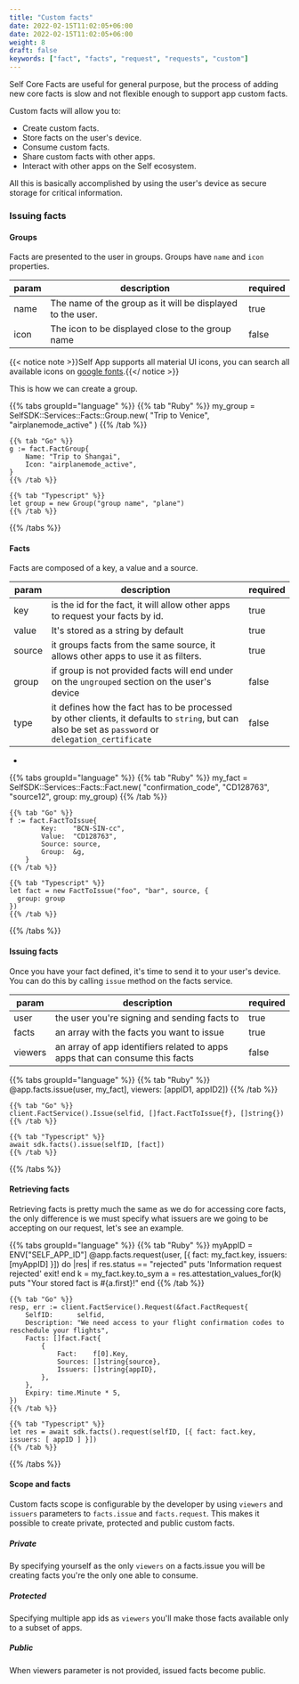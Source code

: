 ```yaml
---
title: "Custom facts"
date: 2022-02-15T11:02:05+06:00
date: 2022-02-15T11:02:05+06:00
weight: 8
draft: false
keywords: ["fact", "facts", "request", "requests", "custom"]
---
```


Self Core Facts are useful for general purpose, but the process of adding new core facts is slow and not flexible enough to support app custom facts.

Custom facts will allow you to:
 - Create custom facts.
 - Store facts on the user's device.
 - Consume custom facts.
 - Share custom facts with other apps.
 - Interact with other apps on the Self ecosystem.

All this is basically accomplished by using the user's device as secure storage for critical information.


 
### Issuing facts

#### Groups

Facts are presented to the user in groups. Groups have `name` and `icon` properties. 

| param  	| description  	| required  	|
|---	|---	|---	|
| name  	| The name of the group as it will be displayed to the user.  	| true  	|
| icon  	| The icon to be displayed close to the group name   	| false  	|

{{< notice note >}}Self App supports all material UI icons, you can search all available icons on [google fonts](https://fonts.google.com/icons?selected=Material+Icons&icon.query=plane).{{</ notice >}}

This is how we can create a group.

{{% tabs groupId="language" %}}
    {{% tab "Ruby" %}}
    my_group = SelfSDK::Services::Facts::Group.new(
        "Trip to Venice", 
        "airplanemode_active"
    )
    {{% /tab %}}

    {{% tab "Go" %}}
	g := fact.FactGroup{
		Name: "Trip to Shangai",
		Icon: "airplanemode_active",
	}
    {{% /tab %}}

    {{% tab "Typescript" %}}
    let group = new Group("group name", "plane")
    {{% /tab %}}
{{% /tabs %}}



#### Facts

Facts are composed of a key, a value and a source. 

| param  	| description  	| required  	|
|---	|---	|---	|
| key  	| is the id for the fact, it will allow other apps to request your facts by id.  	| true  	|
| value  	| It's stored as a string by default   	| true  	|
| source  	| it groups facts from the same source, it allows other apps to use it as filters.  	| true  	|
| group  	| if group is not provided facts will end under on the `ungrouped` section on the user's device  	| false  	|
| type  	| it defines how the fact has to be processed by other clients, it defaults to `string`, but can also be set as `password` or `delegation_certificate`  	| false  	|


- 

{{% tabs groupId="language" %}}
    {{% tab "Ruby" %}}
    my_fact = SelfSDK::Services::Facts::Fact.new(
        "confirmation_code",
        "CD128763",
        "source12",
        group: my_group)
    {{% /tab %}}

    {{% tab "Go" %}}
	f := fact.FactToIssue{
			Key:    "BCN-SIN-cc",
			Value:  "CD128763",
			Source: source,
			Group:  &g,
		}
    {{% /tab %}}

    {{% tab "Typescript" %}}
    let fact = new FactToIssue("foo", "bar", source, {
      group: group
    })
    {{% /tab %}}
{{% /tabs %}}



#### Issuing facts

Once you have your fact defined, it's time to send it to your user's device. You can do this by calling `issue` method on the facts service.

| param  	| description  	| required  	|
|---	|---	|---	|
| user  	| the user you're signing and sending facts to  	| true  	|
| facts  	| an array with the facts you want to issue   	| true  	|
| viewers  	| an array of app identifiers related to apps apps that can consume this facts   	| false  	|

{{% tabs groupId="language" %}}
    {{% tab "Ruby" %}}
    @app.facts.issue(user, 
                     my_fact], 
                     viewers: [appID1, appID2])
    {{% /tab %}}

    {{% tab "Go" %}}
    client.FactService().Issue(selfid, []fact.FactToIssue{f}, []string{})
    {{% /tab %}}

    {{% tab "Typescript" %}}
    await sdk.facts().issue(selfID, [fact])
    {{% /tab %}}
{{% /tabs %}}


#### Retrieving facts

Retrieving facts is pretty much the same as we do for accessing core facts, the only difference is we must specify what issuers are we going to be accepting on our request, let's see an example.

{{% tabs groupId="language" %}}
    {{% tab "Ruby" %}}
    myAppID = ENV["SELF_APP_ID"]
    @app.facts.request(user, 
                       [{ 
                           fact: my_fact.key, 
                           issuers: [myAppID] 
                        }]) do |res|
        if res.status == "rejected"
            puts 'Information request rejected'
            exit!
        end
        k = my_fact.key.to_sym
        a = res.attestation_values_for(k)
        puts "Your stored fact is #{a.first}!"
    end
    {{% /tab %}}

    {{% tab "Go" %}}
	resp, err := client.FactService().Request(&fact.FactRequest{
		SelfID:      selfid,
		Description: "We need access to your flight confirmation codes to reschedule your flights",
		Facts: []fact.Fact{
			{
				Fact:    f[0].Key,
				Sources: []string{source},
				Issuers: []string{appID},
			},
		},
		Expiry: time.Minute * 5,
	})
    {{% /tab %}}

    {{% tab "Typescript" %}}
    let res = await sdk.facts().request(selfID, [{ fact: fact.key, issuers: [ appID ] }])
    {{% /tab %}}
{{% /tabs %}}

#### Scope and facts

Custom facts scope is configurable by the developer by using `viewers` and `issuers` parameters to `facts.issue` and `facts.request`. This makes it possible to create private, protected and public custom facts.

##### Private

By specifying yourself as the only `viewers` on a facts.issue you will be creating facts you're the only one able to consume.

##### Protected

Specifying multiple app ids as `viewers` you'll make those facts available only to a subset of apps.

##### Public

When viewers parameter is not provided, issued facts become public.
